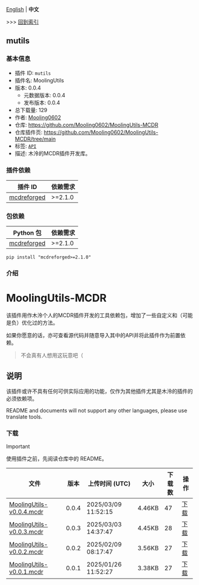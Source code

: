 [English](readme.md) | **中文**

\>\>\> [回到索引](/readme-zh_cn.md)

## mutils

### 基本信息

- 插件 ID: `mutils`
- 插件名: MoolingUtils
- 版本: 0.0.4
  - 元数据版本: 0.0.4
  - 发布版本: 0.0.4
- 总下载量: 129
- 作者: [Mooling0602](https://github.com/Mooling0602)
- 仓库: https://github.com/Mooling0602/MoolingUtils-MCDR
- 仓库插件页: https://github.com/Mooling0602/MoolingUtils-MCDR/tree/main
- 标签: [`API`](/labels/api/readme-zh_cn.md)
- 描述: 木泠的MCDR插件开发库。

### 插件依赖

| 插件 ID | 依赖需求 |
| --- | --- |
| [mcdreforged](https://github.com/Fallen-Breath/MCDReforged) | \>=2.1.0 |

### 包依赖

| Python 包 | 依赖需求 |
| --- | --- |
| [mcdreforged](https://pypi.org/project/mcdreforged) | \>=2.1.0 |

```
pip install "mcdreforged>=2.1.0"
```

### 介绍

# MoolingUtils-MCDR
该插件用作木泠个人的MCDR插件开发的工具依赖包，增加了一些自定义和（可能是负）优化过的方法。

如果你愿意的话，亦可查看源代码并随意导入其中的API并将此插件作为前置依赖。
> 不会真有人想用这玩意吧（

## 说明
该插件或许不具有任何可供实际应用的功能，仅作为其他插件尤其是木泠的插件的必须依赖项。

README and documents will not support any other languages, please use translate tools.

### 下载

> [!IMPORTANT]
> 使用插件之前，先阅读仓库中的 README。

| 文件 | 版本 | 上传时间 (UTC) | 大小 | 下载数 | 操作 |
| --- | --- | --- | --- | --- | --- |
| [MoolingUtils-v0.0.4.mcdr](https://github.com/Mooling0602/MoolingUtils-MCDR/releases/tag/0.0.4) | 0.0.4 | 2025/03/09 11:52:15 | 4.46KB | 47 | [下载](https://github.com/Mooling0602/MoolingUtils-MCDR/releases/download/0.0.4/MoolingUtils-v0.0.4.mcdr) |
| [MoolingUtils-v0.0.3.mcdr](https://github.com/Mooling0602/MoolingUtils-MCDR/releases/tag/0.0.3) | 0.0.3 | 2025/03/03 14:37:47 | 4.45KB | 28 | [下载](https://github.com/Mooling0602/MoolingUtils-MCDR/releases/download/0.0.3/MoolingUtils-v0.0.3.mcdr) |
| [MoolingUtils-v0.0.2.mcdr](https://github.com/Mooling0602/MoolingUtils-MCDR/releases/tag/0.0.2) | 0.0.2 | 2025/02/09 08:17:47 | 3.56KB | 27 | [下载](https://github.com/Mooling0602/MoolingUtils-MCDR/releases/download/0.0.2/MoolingUtils-v0.0.2.mcdr) |
| [MoolingUtils-v0.0.1.mcdr](https://github.com/Mooling0602/MoolingUtils-MCDR/releases/tag/0.0.1) | 0.0.1 | 2025/01/26 11:52:27 | 3.38KB | 27 | [下载](https://github.com/Mooling0602/MoolingUtils-MCDR/releases/download/0.0.1/MoolingUtils-v0.0.1.mcdr) |

